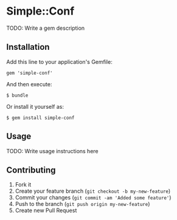 # Simple::Conf

TODO: Write a gem description

## Installation

Add this line to your application's Gemfile:

    gem 'simple-conf'

And then execute:

    $ bundle

Or install it yourself as:

    $ gem install simple-conf

## Usage

TODO: Write usage instructions here

## Contributing

1. Fork it
2. Create your feature branch (`git checkout -b my-new-feature`)
3. Commit your changes (`git commit -am 'Added some feature'`)
4. Push to the branch (`git push origin my-new-feature`)
5. Create new Pull Request
